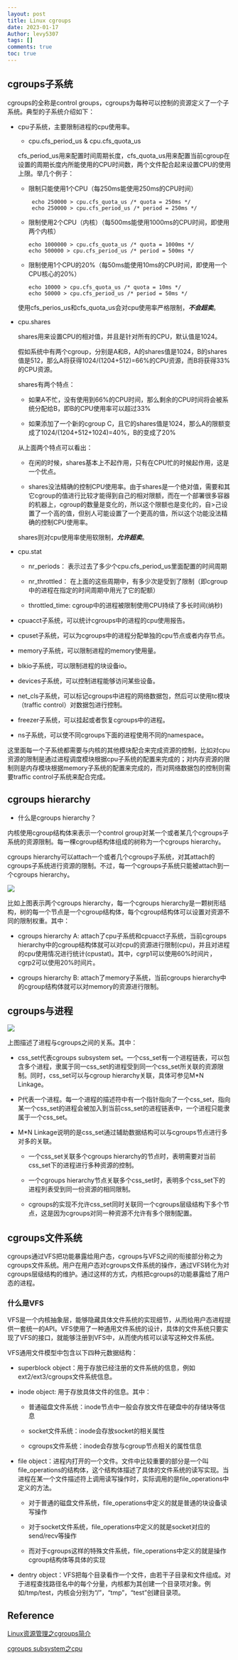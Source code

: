 ```yaml
---
layout: post
title: Linux cgroups
date: 2023-01-17
Author: levy5307
tags: []
comments: true
toc: true
---
```


## cgroups子系统

cgroups的全称是control groups，cgroups为每种可以控制的资源定义了一个子系统。典型的子系统介绍如下：

- cpu子系统，主要限制进程的cpu使用率。

   - cpu.cfs_period_us & cpu.cfs_quota_us
   
   cfs_period_us用来配置时间周期长度，cfs_quota_us用来配置当前cgroup在设置的周期长度内所能使用的CPU时间数，两个文件配合起来设置CPU的使用上限。举几个例子：

    - 限制只能使用1个CPU（每250ms能使用250ms的CPU时间）

       ```
        echo 250000 > cpu.cfs_quota_us /* quota = 250ms */
        echo 250000 > cpu.cfs_period_us /* period = 250ms */
        ```
    - 限制使用2个CPU（内核）（每500ms能使用1000ms的CPU时间，即使用两个内核）

      ```
      echo 1000000 > cpu.cfs_quota_us /* quota = 1000ms */
      echo 500000 > cpu.cfs_period_us /* period = 500ms */
      ```

    - 限制使用1个CPU的20%（每50ms能使用10ms的CPU时间，即使用一个CPU核心的20%）

        ```
        echo 10000 > cpu.cfs_quota_us /* quota = 10ms */
        echo 50000 > cpu.cfs_period_us /* period = 50ms */
        ```

    使用cfs_perios_us和cfs_quota_us会对cpu使用率严格限制，***不会超卖***。

 - cpu.shares

   shares用来设置CPU的相对值，并且是针对所有的CPU，默认值是1024。

    假如系统中有两个cgroup，分别是A和B，A的shares值是1024，B的shares值是512，那么A将获得1024/(1204+512)=66%的CPU资源，而B将获得33%的CPU资源。
	
	shares有两个特点：
	
   - 如果A不忙，没有使用到66%的CPU时间，那么剩余的CPU时间将会被系统分配给B，即B的CPU使用率可以超过33%

   - 如果添加了一个新的cgroup C，且它的shares值是1024，那么A的限额变成了1024/(1204+512+1024)=40%，B的变成了20%

   从上面两个特点可以看出：

     - 在闲的时候，shares基本上不起作用，只有在CPU忙的时候起作用，这是一个优点。

    - shares没法精确的控制CPU使用率。由于shares是一个绝对值，需要和其它cgroup的值进行比较才能得到自己的相对限额，而在一个部署很多容器的机器上，cgroup的数量是变化的，所以这个限额也是变化的，自>己设置了一个高的值，但别人可能设置了一个更高的值，所以这个功能没法精确的控制CPU使用率。

    shares则对cpu使用率使用软限制，***允许超卖***。

  - cpu.stat

      - nr_periods： 表示过去了多少个cpu.cfs_period_us里面配置的时间周期

      - nr_throttled： 在上面的这些周期中，有多少次是受到了限制（即cgroup中的进程在指定的时间周期中用光了它的配额）

      - throttled_time: cgroup中的进程被限制使用CPU持续了多长时间(纳秒)

- cpuacct子系统，可以统计cgroups中的进程的cpu使用报告。

- cpuset子系统，可以为cgroups中的进程分配单独的cpu节点或者内存节点。

- memory子系统，可以限制进程的memory使用量。

- blkio子系统，可以限制进程的块设备io。

- devices子系统，可以控制进程能够访问某些设备。

- net_cls子系统，可以标记cgroups中进程的网络数据包，然后可以使用tc模块（traffic control）对数据包进行控制。

- freezer子系统，可以挂起或者恢复cgroups中的进程。

- ns子系统，可以使不同cgroups下面的进程使用不同的namespace。

这里面每一个子系统都需要与内核的其他模块配合来完成资源的控制，比如对cpu资源的限制是通过进程调度模块根据cpu子系统的配置来完成的；对内存资源的限制则是内存模块根据memory子系统的配置来完成的，而对网络数据包的控制则需要traffic control子系统来配合完成。

## cgroups hierarchy

- 什么是cgroups hierarchy？

内核使用cgroup结构体来表示一个control group对某一个或者某几个cgroups子系统的资源限制。每一棵cgroup结构体组成的树称为一个cgroups hierarchy。

cgroups hierarchy可以attach一个或者几个cgroups子系统，对其attach的cgroups子系统进行资源的限制。不过，每一个cgroups子系统只能被attach到一个cgroups hierarchy。

![](../images/cgroup-hierarchy.jpg)

比如上图表示两个cgroups hierarchy，每一个cgroups hierarchy是一颗树形结构，树的每一个节点是一个cgroup结构体，每个cgroup结构体可以设置对资源不同的限制权重。其中：

- cgroups hierarchy A: attach了cpu子系统和cpuacct子系统，当前cgroups hierarchy中的cgroup结构体就可以对cpu的资源进行限制(cpu)，并且对进程的cpu使用情况进行统计(cpustat)。其中，cgrp1可以使用60%时间片，cgrp2可以使用20%时间片。

- cgroups hierarchy B: attach了memory子系统，当前cgroups hierarchy中的cgroup结构体就可以对memory的资源进行限制。

## cgroups与进程

![](../images/cgroup-hierarchy2.jpg)

上图描述了进程与cgroups之间的关系。其中：

- css_set代表cgroups subsystem set。一个css_set有一个进程链表，可以包含多个进程，隶属于同一css_set的进程受到同一个css_set所关联的资源限制。同时，css_set可以与cgroup hierarchy关联，具体可参见M*N Linkage。

- P代表一个进程。每一个进程的描述符中有一个指针指向了一个css_set，指向某一个css_set的进程会被加入到当前css_set的进程链表中，一个进程只能隶属于一个css_set。

- M*N Linkage说明的是css_set通过辅助数据结构可以与cgroups节点进行多对多的关联。

	- 一个css_set关联多个cgroups hierarchy的节点时，表明需要对当前css_set下的进程进行多种资源的控制。

	- 一个cgroups hierarchy节点关联多个css_set时，表明多个css_set下的进程列表受到同一份资源的相同限制。

	- cgroups的实现不允许css_set同时关联同一个cgroups层级结构下多个节点，这是因为cgroups对同一种资源不允许有多个限制配置。

## cgroups文件系统

cgroups通过VFS把功能暴露给用户态，cgroups与VFS之间的衔接部分称之为cgroups文件系统。用户在用户态对cgroups文件系统的操作，通过VFS转化为对cgroups层级结构的维护。通过这样的方式，内核把cgroups的功能暴露给了用户态的进程。

### 什么是VFS

VFS是一个内核抽象层，能够隐藏具体文件系统的实现细节，从而给用户态进程提供一套统一的API。VFS使用了一种通用文件系统的设计，具体的文件系统只要实现了VFS的接口，就能够注册到VFS中，从而使内核可以读写这种文件系统。

VFS通用文件模型中包含以下四种元数据结构：

- superblock object：用于存放已经注册的文件系统的信息，例如ext2/ext3/cgroups文件系统信息。

- inode object: 用于存放具体文件的信息。其中：

	- 普通磁盘文件系统：inode节点中一般会存放文件在硬盘中的存储块等信息

	- socket文件系统：inode会存放socket的相关属性

	- cgroups文件系统：inode会存放与cgroup节点相关的属性信息

- file object：进程内打开的一个文件。文件中比较重要的部分是一个叫file_operations的结构体，这个结构体描述了具体的文件系统的读写实现。当进程在某一个文件描述符上调用读写操作时，实际调用的是file_operations中定义的方法。 

	- 对于普通的磁盘文件系统，file_operations中定义的就是普通的块设备读写操作

	- 对于socket文件系统，file_operations中定义的就是socket对应的send/recv等操作

	- 而对于cgroups这样的特殊文件系统，file_operations中定义的就是操作cgroup结构体等具体的实现

- dentry object：VFS把每个目录看作一个文件，由若干子目录和文件组成。对于进程查找路径名中的每个分量，内核都为其创建一个目录项对象。例如/tmp/test，内核会分别为“/”，“tmp”，“test”创建目录项。

## Reference

[Linux资源管理之cgroups简介](https://tech.meituan.com/2015/03/31/cgroups.html)

[cgroups subsystem之cpu](https://segmentfault.com/a/1190000008323952)

